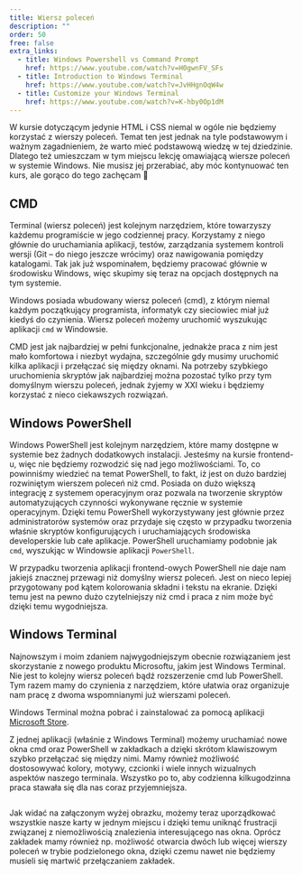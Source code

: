 ```yaml
---
title: Wiersz poleceń
description: ""
order: 50
free: false
extra_links:
  - title: Windows Powershell vs Command Prompt
    href: https://www.youtube.com/watch?v=H0gwnFV_SFs
  - title: Introduction to Windows Terminal
    href: https://www.youtube.com/watch?v=JvHHgnOqW4w
  - title: Customize your Windows Terminal
    href: https://www.youtube.com/watch?v=K-hby0Op1dM
---
```


W kursie dotyczącym jedynie HTML i CSS niemal w ogóle nie będziemy korzystać z wierszy poleceń. Temat ten jest jednak na tyle podstawowym i ważnym zagadnieniem, że warto mieć podstawową wiedzę w tej dziedzinie. Dlatego też umieszczam w tym miejscu lekcję omawiającą wiersze poleceń w systemie Windows. Nie musisz jej przerabiać, aby móc kontynuować ten kurs, ale gorąco do tego zachęcam 🙂

## CMD

Terminal (wiersz poleceń) jest kolejnym narzędziem, które towarzyszy każdemu programiście w jego codziennej pracy. Korzystamy z niego głównie do uruchamiania aplikacji, testów, zarządzania systemem kontroli wersji (Git – do niego jeszcze wrócimy) oraz nawigowania pomiędzy katalogami. Tak jak już wspominałem, będziemy pracować głównie w środowisku Windows, więc skupimy się teraz na opcjach dostępnych na tym systemie.

Windows posiada wbudowany wiersz poleceń (cmd), z którym niemal każdym początkujący programista, informatyk czy sieciowiec miał już kiedyś do czynienia. Wiersz poleceń możemy uruchomić wyszukując aplikacji `cmd` w Windowsie.

CMD jest jak najbardziej w pełni funkcjonalne, jednakże praca z nim jest mało komfortowa i niezbyt wydajna, szczególnie gdy musimy uruchomić kilka aplikacji i przełączać się między oknami. Na potrzeby szybkiego uruchomienia skryptów jak najbardziej można pozostać tylko przy tym domyślnym wierszu poleceń, jednak żyjemy w XXI wieku i będziemy korzystać z nieco ciekawszych rozwiązań.

## Windows PowerShell

Windows PowerShell jest kolejnym narzędziem, które mamy dostępne w systemie bez żadnych dodatkowych instalacji. Jesteśmy na kursie frontend-u, więc nie będziemy rozwodzić się nad jego możliwościami. To, co powinniśmy wiedzieć na temat PowerShell, to fakt, iż jest on dużo bardziej rozwiniętym wierszem poleceń niż cmd. Posiada on dużo większą integrację z systemem operacyjnym oraz pozwala na tworzenie skryptów automatyzujących czynności wykonywane ręcznie w systemie operacyjnym. Dzięki temu PowerShell wykorzystywany jest głównie przez administratorów systemów oraz przydaje się często w przypadku tworzenia właśnie skryptów konfigurujących i uruchamiających środowiska developerskie lub całe aplikacje. PowerShell uruchamiamy podobnie jak `cmd`, wyszukjąc w Windowsie aplikacji `PowerShell`.

W przypadku tworzenia aplikacji frontend-owych PowerShell nie daje nam jakiejś znacznej przewagi niż domyślny wiersz poleceń. Jest on nieco lepiej przygotowany pod kątem kolorowania składni i tekstu na ekranie. Dzięki temu jest na pewno dużo czytelniejszy niż cmd i praca z nim może być dzięki temu wygodniejsza.

## Windows Terminal

Najnowszym i moim zdaniem najwygodniejszym obecnie rozwiązaniem jest skorzystanie z nowego produktu Microsoftu, jakim jest Windows Terminal. Nie jest to kolejny wiersz poleceń bądź rozszerzenie cmd lub PowerShell. Tym razem mamy do czynienia z narzędziem, które ułatwia oraz organizuje nam pracę z dwoma wspomnianymi już wierszami poleceń.

Windows Terminal można pobrać i zainstalować za pomocą aplikacji [Microsoft Store](https://apps.microsoft.com/store/detail/windows-terminal/9N0DX20HK701?hl=pl-pl&gl=pl&activetab=pivot%3Aoverviewtab).

Z jednej aplikacji (właśnie z Windows Terminal) możemy uruchamiać nowe okna cmd oraz PowerShell w zakładkach a dzięki skrótom klawiszowym szybko przełączać się między nimi. Mamy również możliwość dostosowywać kolory, motywy, czcionki i wiele innych wizualnych aspektów naszego terminala. Wszystko po to, aby codzienna kilkugodzinna praca stawała się dla nas coraz przyjemniejsza.

<img alt="" src="/kurs/statyczna/img/wprowadzenie/terminal.png" />

Jak widać na załączonym wyżej obrazku, możemy teraz uporządkować wszystkie nasze karty w jednym miejscu i dzięki temu uniknąć frustracji związanej z niemożliwością znalezienia interesującego nas okna. Oprócz zakładek mamy również np. możliwość otwarcia dwóch lub więcej wierszy poleceń w trybie podzielonego okna, dzięki czemu nawet nie będziemy musieli się martwić przełączaniem zakładek.
